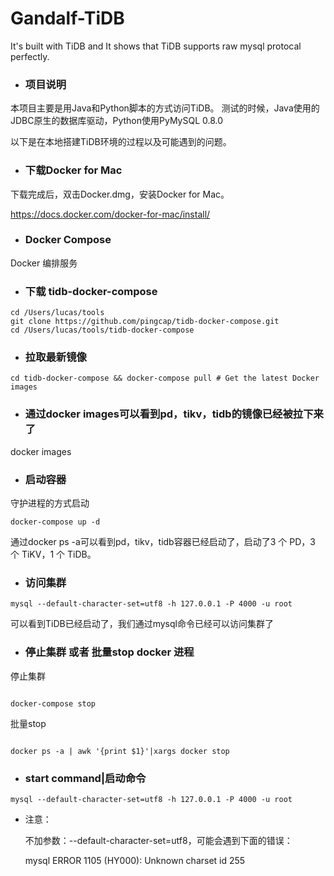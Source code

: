# Gandalf-TiDB
It's built with TiDB and It shows that TiDB supports raw mysql protocal perfectly.

* ### 项目说明
本项目主要是用Java和Python脚本的方式访问TiDB。
测试的时候，Java使用的JDBC原生的数据库驱动，Python使用PyMySQL 0.8.0

以下是在本地搭建TiDB环境的过程以及可能遇到的问题。


* ### 下载Docker for Mac
下载完成后，双击Docker.dmg，安装Docker for Mac。

https://docs.docker.com/docker-for-mac/install/

* ### Docker Compose
Docker 编排服务

* ### 下载 tidb-docker-compose

```
cd /Users/lucas/tools
git clone https://github.com/pingcap/tidb-docker-compose.git
cd /Users/lucas/tools/tidb-docker-compose

``` 

* ### 拉取最新镜像

```$xslt
cd tidb-docker-compose && docker-compose pull # Get the latest Docker images
```

* ### 通过docker images可以看到pd，tikv，tidb的镜像已经被拉下来了
docker images

* ### 启动容器
守护进程的方式启动
```$xslt
docker-compose up -d

```

通过docker ps -a可以看到pd，tikv，tidb容器已经启动了，启动了3 个 PD，3 个 TiKV，1 个 TiDB。

* ### 访问集群

```$xslt
mysql --default-character-set=utf8 -h 127.0.0.1 -P 4000 -u root

```

可以看到TiDB已经启动了，我们通过mysql命令已经可以访问集群了


* ### 停止集群 或者 批量stop docker 进程
停止集群

```$xslt

docker-compose stop

```

批量stop

```$xslt

docker ps -a | awk '{print $1}'|xargs docker stop

```

* ### start command|启动命令

```$xslt
mysql --default-character-set=utf8 -h 127.0.0.1 -P 4000 -u root

```

- 注意：
    
    不加参数：--default-character-set=utf8，可能会遇到下面的错误：
    
    mysql ERROR 1105 (HY000): Unknown charset id 255